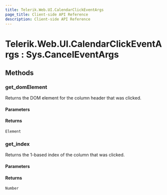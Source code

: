 ```yaml
---
title: Telerik.Web.UI.CalendarClickEventArgs
page_title: Client-side API Reference
description: Client-side API Reference
---
```


# Telerik.Web.UI.CalendarClickEventArgs : Sys.CancelEventArgs 

## Methods

###  get_domElement

Returns the DOM element for the column header that was clicked.

#### Parameters

#### Returns

`Element` 

###  get_index

Returns the 1-based index of the column that was clicked.

#### Parameters

#### Returns

`Number` 


